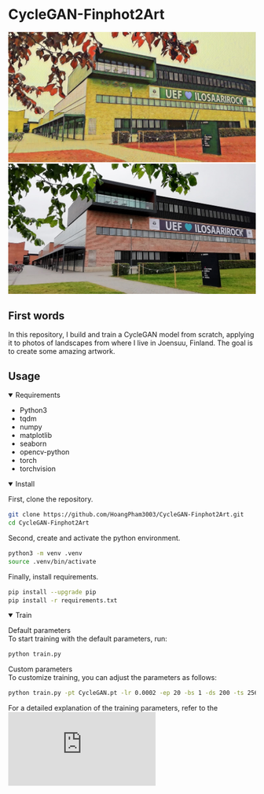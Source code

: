 # CycleGAN-Finphot2Art

![UEF_art](assets/UEF_art.jpg) ![UEF_photo](assets/UEF_photo.jpg)

## First words
In this repository, I build and train a CycleGAN model from scratch, applying it to photos of landscapes from where I live in Joensuu, Finland. The goal is to create some amazing artwork.

## Usage
<details open>
<summary>Requirements</summary>
<ul>
<li>Python3</li>
<li>tqdm</li>
<li>numpy</li>
<li>matplotlib</li>
<li>seaborn</li>
<li>opencv-python</li>
<li>torch</li>
<li>torchvision</li>
</ul>
</details>

<details open>
<summary>Install</summary>

First, clone the repository.
```bash
git clone https://github.com/HoangPham3003/CycleGAN-Finphot2Art.git
cd CycleGAN-Finphot2Art
```
Second, create and activate the python environment.
```bash
python3 -m venv .venv
source .venv/bin/activate
```
Finally, install requirements.
```bash
pip install --upgrade pip
pip install -r requirements.txt
```
</details>

<details open>
<summary>Train</summary>

Default parameters <br>
To start training with the default parameters, run: <br>
``` bash
python train.py
```

Custom parameters <br>
To customize training, you can adjust the parameters as follows: <br>
``` bash
python train.py -pt CycleGAN.pt -lr 0.0002 -ep 20 -bs 1 -ds 200 -ts 256 -d cuda -s True 
```
For a detailed explanation of the training parameters, refer to the ![train.py](https://github.com/HoangPham3003/CycleGAN-Finphot2Art/blob/main/train.py)
</details>
